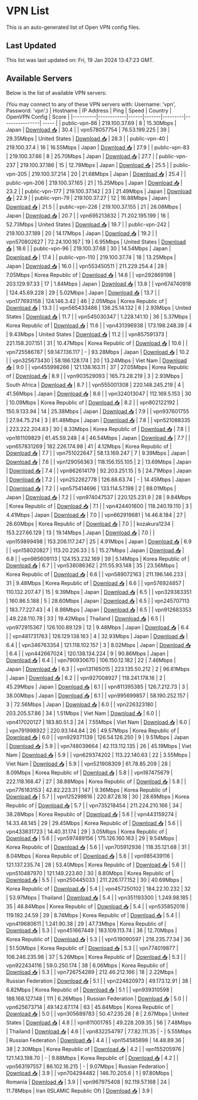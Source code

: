 # VPN List

This is an auto-generated list of Open VPN config files.

## Last Updated

This list was last updated on: Fri, 19 Jan 2024 13:47:23 GMT.

## Available Servers

Below is the list of available VPN servers:

(You may connect to any of these VPN servers with: Username: 'vpn', Password: 'vpn'.)
| Hostname | IP Address | Ping | Speed | Country | OpenVPN Config | Score |
|----------|------------|------|-------|---------|----------------| ----- |
| public-vpn-86 | 219.100.37.69 | 8 | 15.30Mbps | Japan | [Download 📥](./configs/server_0_JP.ovpn) | 30.4 |
| vpn578057754 | 76.53.199.225 | 39 | 29.35Mbps | United States | [Download 📥](./configs/server_1_US.ovpn) | 28.3 |
| public-vpn-40 | 219.100.37.4 | 16 | 16.55Mbps | Japan | [Download 📥](./configs/server_2_JP.ovpn) | 27.9 |
| public-vpn-83 | 219.100.37.66 | 8 | 25.70Mbps | Japan | [Download 📥](./configs/server_3_JP.ovpn) | 27.7 |
| public-vpn-237 | 219.100.37.186 | 15 | 12.78Mbps | Japan | [Download 📥](./configs/server_4_JP.ovpn) | 25.5 |
| public-vpn-205 | 219.100.37.214 | 20 | 21.68Mbps | Japan | [Download 📥](./configs/server_5_JP.ovpn) | 25.4 |
| public-vpn-206 | 219.100.37.165 | 21 | 15.25Mbps | Japan | [Download 📥](./configs/server_6_JP.ovpn) | 23.2 |
| public-vpn-177 | 219.100.37.142 | 23 | 21.49Mbps | Japan | [Download 📥](./configs/server_7_JP.ovpn) | 22.9 |
| public-vpn-79 | 219.100.37.27 | 12 | 16.88Mbps | Japan | [Download 📥](./configs/server_8_JP.ovpn) | 21.5 |
| public-vpn-226 | 219.100.37.155 | 21 | 26.08Mbps | Japan | [Download 📥](./configs/server_9_JP.ovpn) | 20.7 |
| vpn695213832 | 71.202.195.199 | 16 | 52.73Mbps | United States | [Download 📥](./configs/server_10_US.ovpn) | 19.7 |
| public-vpn-242 | 219.100.37.189 | 20 | 14.17Mbps | Japan | [Download 📥](./configs/server_11_JP.ovpn) | 19.2 |
| vpn570802627 | 72.24.100.167 | 19 | 6.95Mbps | United States | [Download 📥](./configs/server_12_US.ovpn) | 18.6 |
| public-vpn-96 | 219.100.37.68 | 30 | 14.54Mbps | Japan | [Download 📥](./configs/server_13_JP.ovpn) | 17.4 |
| public-vpn-110 | 219.100.37.74 | 18 | 13.25Mbps | Japan | [Download 📥](./configs/server_14_JP.ovpn) | 16.0 |
| vpn553450511 | 211.229.254.4 | 28 | 7.05Mbps | Korea Republic of | [Download 📥](./configs/server_15_KR.ovpn) | 14.6 |
| vpn292869198 | 203.129.97.33 | 17 | 1.84Mbps | Japan | [Download 📥](./configs/server_16_JP.ovpn) | 13.8 |
| vpn674740918 | 124.45.69.228 | 29 | 5.02Mbps | Japan | [Download 📥](./configs/server_17_JP.ovpn) | 13.7 |
| vpn177693158 | 124.146.3.42 | 46 | 2.05Mbps | Korea Republic of | [Download 📥](./configs/server_18_KR.ovpn) | 13.3 |
| vpn565433486 | 136.25.14.132 | 6 | 2.93Mbps | United States | [Download 📥](./configs/server_19_US.ovpn) | 11.7 |
| vpn545030347 | 1.228.141.10 | 36 | 5.37Mbps | Korea Republic of | [Download 📥](./configs/server_20_KR.ovpn) | 11.6 |
| vpn431396938 | 173.198.248.39 | 4 | 9.43Mbps | United States | [Download 📥](./configs/server_21_US.ovpn) | 11.2 |
| vpn857591373 | 221.158.207.151 | 31 | 10.47Mbps | Korea Republic of | [Download 📥](./configs/server_22_KR.ovpn) | 10.6 |
| vpn725586787 | 59.147.136.117 | - | 93.28Mbps | Japan | [Download 📥](./configs/server_23_JP.ovpn) | 10.2 |
| vpn325673430 | 58.186.128.174 | 20 | 13.24Mbps | Viet Nam | [Download 📥](./configs/server_24_VN.ovpn) | 9.0 |
| vpn455998266 | 121.138.163.11 | 37 | 27.05Mbps | Korea Republic of | [Download 📥](./configs/server_25_KR.ovpn) | 8.9 |
| vpn903529093 | 165.73.28.219 | 3 | 2.93Mbps | South Africa | [Download 📥](./configs/server_26_ZA.ovpn) | 8.7 |
| vpn555001308 | 220.148.245.219 | 4 | 41.56Mbps | Japan | [Download 📥](./configs/server_27_JP.ovpn) | 8.6 |
| vpn324013047 | 112.169.5.153 | 30 | 10.09Mbps | Korea Republic of | [Download 📥](./configs/server_28_KR.ovpn) | 8.2 |
| vpn802122192 | 150.9.133.94 | 14 | 25.38Mbps | Japan | [Download 📥](./configs/server_29_JP.ovpn) | 7.9 |
| vpn937601755 | 27.94.75.214 | 3 | 81.48Mbps | Japan | [Download 📥](./configs/server_30_JP.ovpn) | 7.8 |
| vpn521088335 | 223.222.204.83 | 30 | 8.33Mbps | Korea Republic of | [Download 📥](./configs/server_31_KR.ovpn) | 7.8 |
| vpn161109829 | 61.45.59.248 | 4 | 46.54Mbps | Japan | [Download 📥](./configs/server_32_JP.ovpn) | 7.7 |
| vpn657831269 | 182.226.174.98 | 41 | 4.12Mbps | Korea Republic of | [Download 📥](./configs/server_33_KR.ovpn) | 7.7 |
| vpn751022647 | 58.13.169.247 | 7 | 9.39Mbps | Japan | [Download 📥](./configs/server_34_JP.ovpn) | 7.6 |
| vpn129056363 | 118.156.155.105 | 2 | 13.69Mbps | Japan | [Download 📥](./configs/server_35_JP.ovpn) | 7.4 |
| vpn862614179 | 92.203.251.15 | 5 | 24.71Mbps | Japan | [Download 📥](./configs/server_36_JP.ovpn) | 7.2 |
| vpn252262778 | 126.88.63.74 | - | 14.45Mbps | Japan | [Download 📥](./configs/server_37_JP.ovpn) | 7.2 |
| vpn575414696 | 133.114.57.198 | 2 | 88.01Mbps | Japan | [Download 📥](./configs/server_38_JP.ovpn) | 7.2 |
| vpn974047537 | 220.125.231.9 | 28 | 9.84Mbps | Korea Republic of | [Download 📥](./configs/server_39_KR.ovpn) | 7.1 |
| vpn424401600 | 118.240.19.110 | 3 | 4.41Mbps | Japan | [Download 📥](./configs/server_40_JP.ovpn) | 7.0 |
| vpn662919681 | 14.46.8.184 | 27 | 26.60Mbps | Korea Republic of | [Download 📥](./configs/server_41_KR.ovpn) | 7.0 |
| kozakura1234 | 153.227.66.129 | 13 | 19.14Mbps | Japan | [Download 📥](./configs/server_42_JP.ovpn) | 7.0 |
| vpn159899498 | 153.206.117.247 | 25 | 4.91Mbps | Japan | [Download 📥](./configs/server_43_JP.ovpn) | 6.9 |
| vpn158020827 | 113.20.226.33 | 5 | 15.27Mbps | Japan | [Download 📥](./configs/server_44_JP.ovpn) | 6.8 |
| vpn985609113 | 124.153.232.169 | 39 | 5.14Mbps | Korea Republic of | [Download 📥](./configs/server_45_KR.ovpn) | 6.7 |
| vpn538086362 | 211.55.93.148 | 35 | 23.56Mbps | Korea Republic of | [Download 📥](./configs/server_46_KR.ovpn) | 6.6 |
| vpn589072163 | 211.196.146.233 | 31 | 9.48Mbps | Korea Republic of | [Download 📥](./configs/server_47_KR.ovpn) | 6.6 |
| vpn576924857 | 110.132.207.47 | 15 | 9.39Mbps | Japan | [Download 📥](./configs/server_48_JP.ovpn) | 6.5 |
| vpn329383351 | 160.86.5.188 | 5 | 28.60Mbps | Japan | [Download 📥](./configs/server_49_JP.ovpn) | 6.5 |
| vpn245707113 | 183.77.227.43 | 4 | 8.98Mbps | Japan | [Download 📥](./configs/server_50_JP.ovpn) | 6.5 |
| vpn912683353 | 49.228.110.78 | 33 | 19.42Mbps | Thailand | [Download 📥](./configs/server_51_TH.ovpn) | 6.5 |
| vpn972915367 | 126.100.89.129 | 12 | 9.48Mbps | Japan | [Download 📥](./configs/server_52_JP.ovpn) | 6.4 |
| vpn481731763 | 126.129.138.163 | 4 | 32.93Mbps | Japan | [Download 📥](./configs/server_53_JP.ovpn) | 6.4 |
| vpn346763354 | 121.118.102.157 | 3 | 8.02Mbps | Japan | [Download 📥](./configs/server_54_JP.ovpn) | 6.4 |
| vpn442667024 | 120.138.134.224 | 9 | 90.86Mbps | Japan | [Download 📥](./configs/server_55_JP.ovpn) | 6.4 |
| vpn790930670 | 106.150.12.182 | 22 | 7.46Mbps | Japan | [Download 📥](./configs/server_56_JP.ovpn) | 6.3 |
| vpn131165015 | 223.135.50.212 | 2 | 96.61Mbps | Japan | [Download 📥](./configs/server_57_JP.ovpn) | 6.2 |
| vpn927008927 | 118.241.178.16 | 2 | 45.29Mbps | Japan | [Download 📥](./configs/server_58_JP.ovpn) | 6.1 |
| vpn811395385 | 126.7.212.73 | 3 | 38.00Mbps | Japan | [Download 📥](./configs/server_59_JP.ovpn) | 6.1 |
| vpn995699857 | 58.190.252.157 | 3 | 72.56Mbps | Japan | [Download 📥](./configs/server_60_JP.ovpn) | 6.0 |
| vpn226323180 | 203.205.57.86 | 34 | 1.51Mbps | Viet Nam | [Download 📥](./configs/server_61_VN.ovpn) | 6.0 |
| vpn417020127 | 183.80.51.3 | 24 | 7.55Mbps | Viet Nam | [Download 📥](./configs/server_62_VN.ovpn) | 6.0 |
| vpn791998922 | 220.93.144.84 | 26 | 49.57Mbps | Korea Republic of | [Download 📥](./configs/server_63_KR.ovpn) | 6.0 |
| vpn929371139 | 126.54.126.250 | 9 | 9.51Mbps | Japan | [Download 📥](./configs/server_64_JP.ovpn) | 5.9 |
| vpn748039664 | 42.113.112.135 | 26 | 45.19Mbps | Viet Nam | [Download 📥](./configs/server_65_VN.ovpn) | 5.9 |
| vpn629374202 | 113.22.140.63 | 22 | 3.55Mbps | Viet Nam | [Download 📥](./configs/server_66_VN.ovpn) | 5.9 |
| vpn521908309 | 61.78.85.209 | 28 | 8.09Mbps | Korea Republic of | [Download 📥](./configs/server_67_KR.ovpn) | 5.8 |
| vpn187475679 | 222.118.168.47 | 27 | 38.88Mbps | Korea Republic of | [Download 📥](./configs/server_68_KR.ovpn) | 5.8 |
| vpn776183153 | 42.82.223.31 | 147 | 9.36Mbps | Korea Republic of | [Download 📥](./configs/server_69_KR.ovpn) | 5.7 |
| vpn125299816 | 220.87.28.18 | 30 | 28.69Mbps | Korea Republic of | [Download 📥](./configs/server_70_KR.ovpn) | 5.7 |
| vpn735218454 | 211.224.210.166 | 34 | 38.28Mbps | Korea Republic of | [Download 📥](./configs/server_71_KR.ovpn) | 5.6 |
| vpn443159274 | 14.33.48.145 | 29 | 29.45Mbps | Korea Republic of | [Download 📥](./configs/server_72_KR.ovpn) | 5.6 |
| vpn433831723 | 14.40.31.174 | 29 | 3.05Mbps | Korea Republic of | [Download 📥](./configs/server_73_KR.ovpn) | 5.6 |
| vpn597489156 | 175.126.160.163 | 29 | 9.54Mbps | Korea Republic of | [Download 📥](./configs/server_74_KR.ovpn) | 5.6 |
| vpn705912936 | 118.35.121.68 | 31 | 8.04Mbps | Korea Republic of | [Download 📥](./configs/server_75_KR.ovpn) | 5.6 |
| vpn985439116 | 121.137.235.74 | 28 | 53.40Mbps | Korea Republic of | [Download 📥](./configs/server_76_KR.ovpn) | 5.6 |
| vpn510487970 | 121.149.223.60 | 30 | 8.80Mbps | Korea Republic of | [Download 📥](./configs/server_77_KR.ovpn) | 5.5 |
| vpn250445033 | 211.226.177.152 | 30 | 40.69Mbps | Korea Republic of | [Download 📥](./configs/server_78_KR.ovpn) | 5.4 |
| vpn457250102 | 184.22.10.232 | 32 | 53.97Mbps | Thailand | [Download 📥](./configs/server_79_TH.ovpn) | 5.4 |
| vpn351193300 | 1.249.98.185 | 35 | 46.84Mbps | Korea Republic of | [Download 📥](./configs/server_80_KR.ovpn) | 5.4 |
| vpn535852018 | 119.192.24.59 | 29 | 8.74Mbps | Korea Republic of | [Download 📥](./configs/server_81_KR.ovpn) | 5.4 |
| vpn419680611 | 1.241.90.38 | 29 | 47.73Mbps | Korea Republic of | [Download 📥](./configs/server_82_KR.ovpn) | 5.3 |
| vpn451667449 | 183.109.113.74 | 36 | 12.70Mbps | Korea Republic of | [Download 📥](./configs/server_83_KR.ovpn) | 5.3 |
| vpn519090597 | 218.235.77.34 | 36 | 51.50Mbps | Korea Republic of | [Download 📥](./configs/server_84_KR.ovpn) | 5.3 |
| vpn774019877 | 106.246.235.98 | 37 | 5.26Mbps | Korea Republic of | [Download 📥](./configs/server_85_KR.ovpn) | 5.3 |
| vpn922434116 | 59.0.250.174 | 38 | 6.06Mbps | Korea Republic of | [Download 📥](./configs/server_86_KR.ovpn) | 5.3 |
| vpn726754289 | 212.46.212.166 | 18 | 2.22Mbps | Russian Federation | [Download 📥](./configs/server_87_RU.ovpn) | 5.1 |
| vpn224820973 | 49.173.12.91 | 38 | 6.82Mbps | Korea Republic of | [Download 📥](./configs/server_88_KR.ovpn) | 5.1 |
| vpn939310598 | 188.168.127.148 | 111 | 6.26Mbps | Russian Federation | [Download 📥](./configs/server_89_RU.ovpn) | 5.0 |
| vpn625673714 | 49.142.67.174 | 63 | 45.84Mbps | Korea Republic of | [Download 📥](./configs/server_90_KR.ovpn) | 5.0 |
| vpn305689783 | 50.47.235.28 | 8 | 2.67Mbps | United States | [Download 📥](./configs/server_91_US.ovpn) | 4.8 |
| vpn811001785 | 49.228.209.35 | 56 | 7.48Mbps | Thailand | [Download 📥](./configs/server_92_TH.ovpn) | 4.6 |
| vpn832254797 | 77.82.111.35 | - | 5.55Mbps | Russian Federation | [Download 📥](./configs/server_93_RU.ovpn) | 4.4 |
| vpn154585898 | 14.48.89.36 | 38 | 2.30Mbps | Korea Republic of | [Download 📥](./configs/server_94_KR.ovpn) | 4.2 |
| vpn155205976 | 121.143.198.70 | - | 9.88Mbps | Korea Republic of | [Download 📥](./configs/server_95_KR.ovpn) | 4.2 |
| vpn563197557 | 86.102.16.215 | - | 9.07Mbps | Russian Federation | [Download 📥](./configs/server_96_RU.ovpn) | 3.9 |
| vpn704294482 | 146.70.205.6 | 1 | 97.80Mbps | Romania | [Download 📥](./configs/server_97_RO.ovpn) | 3.9 |
| vpn967975408 | 92.119.57.168 | 24 | 11.78Mbps | Iran (ISLAMIC Republic Of) | [Download 📥](./configs/server_98_IR.ovpn) | 3.9 |
